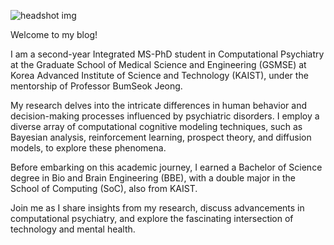 
![headshot img](/path/to/image.png "Nice 2 meet U")

Welcome to my blog! 

I am a second-year Integrated MS-PhD student in Computational Psychiatry at the Graduate School of Medical Science and Engineering (GSMSE) at Korea Advanced Institute of Science and Technology (KAIST), under the mentorship of Professor BumSeok Jeong.

My research delves into the intricate differences in human behavior and decision-making processes influenced by psychiatric disorders. I employ a diverse array of computational cognitive modeling techniques, such as Bayesian analysis, reinforcement learning, prospect theory, and diffusion models, to explore these phenomena.

Before embarking on this academic journey, I earned a Bachelor of Science degree in Bio and Brain Engineering (BBE), with a double major in the School of Computing (SoC), also from KAIST. 

Join me as I share insights from my research, discuss advancements in computational psychiatry, and explore the fascinating intersection of technology and mental health.
